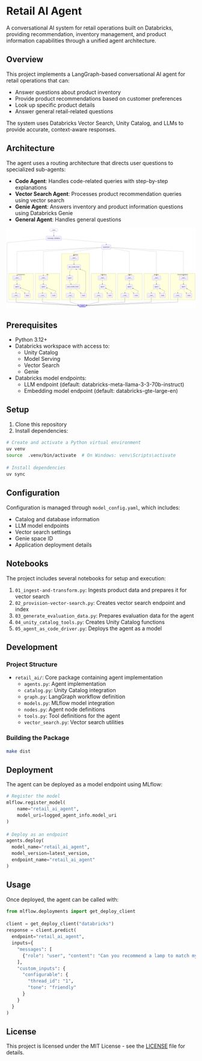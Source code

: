 # Retail AI Agent

A conversational AI system for retail operations built on Databricks, providing recommendation, inventory management, and product information capabilities through a unified agent architecture.

## Overview

This project implements a LangGraph-based conversational AI agent for retail operations that can:

- Answer questions about product inventory
- Provide product recommendations based on customer preferences
- Look up specific product details
- Answer general retail-related questions

The system uses Databricks Vector Search, Unity Catalog, and LLMs to provide accurate, context-aware responses.

## Architecture

The agent uses a routing architecture that directs user questions to specialized sub-agents:

- **Code Agent**: Handles code-related queries with step-by-step explanations
- **Vector Search Agent**: Processes product recommendation queries using vector search
- **Genie Agent**: Answers inventory and product information questions using Databricks Genie
- **General Agent**: Handles general questions

![Agent Architecture](docs/architecture.png)

## Prerequisites

- Python 3.12+
- Databricks workspace with access to:
  - Unity Catalog
  - Model Serving
  - Vector Search
  - Genie
- Databricks model endpoints:
  - LLM endpoint (default: databricks-meta-llama-3-3-70b-instruct)
  - Embedding model endpoint (default: databricks-gte-large-en)

## Setup

1. Clone this repository
2. Install dependencies:

```bash
# Create and activate a Python virtual environment 
uv venv
source  .venv/bin/activate  # On Windows: venv\Scripts\activate

# Install dependencies
uv sync
```

## Configuration

Configuration is managed through `model_config.yaml`, which includes:

- Catalog and database information
- LLM model endpoints
- Vector search settings
- Genie space ID
- Application deployment details

## Notebooks

The project includes several notebooks for setup and execution:

1. `01_ingest-and-transform.py`: Ingests product data and prepares it for vector search
2. `02_provision-vector-search.py`: Creates vector search endpoint and index
3. `03_generate_evaluation_data.py`: Prepares evaluation data for the agent
4. `04_unity_catalog_tools.py`: Creates Unity Catalog functions
5. `05_agent_as_code_driver.py`: Deploys the agent as a model

## Development

### Project Structure

- `retail_ai/`: Core package containing agent implementation
  - `agents.py`: Agent implementation 
  - `catalog.py`: Unity Catalog integration
  - `graph.py`: LangGraph workflow definition
  - `models.py`: MLflow model integration
  - `nodes.py`: Agent node definitions
  - `tools.py`: Tool definitions for the agent
  - `vector_search.py`: Vector search utilities

### Building the Package

```bash
make dist
```

## Deployment

The agent can be deployed as a model endpoint using MLflow:

```python
# Register the model
mlflow.register_model(
    name="retail_ai_agent",
    model_uri=logged_agent_info.model_uri
)

# Deploy as an endpoint
agents.deploy(
  model_name="retail_ai_agent", 
  model_version=latest_version,
  endpoint_name="retail_ai_agent"
)
```

## Usage

Once deployed, the agent can be called with:

```python
from mlflow.deployments import get_deploy_client

client = get_deploy_client("databricks")
response = client.predict(
  endpoint="retail_ai_agent",
  inputs={
    "messages": [
      {"role": "user", "content": "Can you recommend a lamp to match my oak side tables?"}
    ],
    "custom_inputs": {
      "configurable": {
        "thread_id": "1",
        "tone": "friendly"
      }
    }
  }
)
```

## License

This project is licensed under the MIT License - see the [LICENSE](LICENSE) file for details.